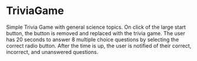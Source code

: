 # TriviaGame
Simple Trivia Game with general science topics. On click of the large start button, the button is removed and replaced with the trivia game. The user has 20 seconds to answer 8 multiple choice questions by selecting the correct radio button. After the time is up, the user is notified of their correct, incorrect, and unanswered questions.  
